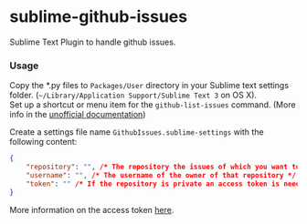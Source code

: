 sublime-github-issues
=====================

Sublime Text Plugin to handle github issues.  

### Usage

Copy the *.py files to `Packages/User` directory in your Sublime text settings folder. (`~/Library/Application Support/Sublime Text 3` on OS X).   
Set up a shortcut or menu item for the `github-list-issues` command. (More info in the [unofficial documentation](http://docs.sublimetext.info/en/latest/customization/key_bindings.html))   
   
Create a settings file name `GithubIssues.sublime-settings` with the following content:   

``` JSON
{
    "repository": "", /* The repository the issues of which you want to use the plugin with */
    "username": "", /* The username of the owner of that repository */
    "token": "" /* If the repository is private an access token is needed to be created on github.com */
}
``` 

More information on the access token [here](https://help.github.com/articles/creating-an-access-token-for-command-line-use).
